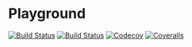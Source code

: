 # Playground

[![Build Status](https://travis-ci.com/iuliancioarca/Playground.jl.svg?branch=master)](https://travis-ci.com/iuliancioarca/Playground.jl)
[![Build Status](https://ci.appveyor.com/api/projects/status/github/iuliancioarca/Playground.jl?svg=true)](https://ci.appveyor.com/project/iuliancioarca/Playground-jl)
[![Codecov](https://codecov.io/gh/iuliancioarca/Playground.jl/branch/master/graph/badge.svg)](https://codecov.io/gh/iuliancioarca/Playground.jl)
[![Coveralls](https://coveralls.io/repos/github/iuliancioarca/Playground.jl/badge.svg?branch=master)](https://coveralls.io/github/iuliancioarca/Playground.jl?branch=master)
